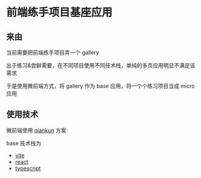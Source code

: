 # 前端练手项目基座应用

## 来由

当前需要把前端练手项目弄一个 gallery

出于练习&尝鲜需要，在不同项目使用不同技术栈，单纯的多页应用明显不满足该需求

于是使用微前端方式，将 gallery 作为 base 应用，将一个个练习项目当成 micro 应用

## 使用技术

微前端使用 [qiankun](https://qiankun.umijs.org/zh/guide) 方案

base 技术栈为

- [vite](https://cn.vitejs.dev/guide/)
- [react](https://zh-hans.reactjs.org/)
- [typescript](https://www.typescriptlang.org/)
